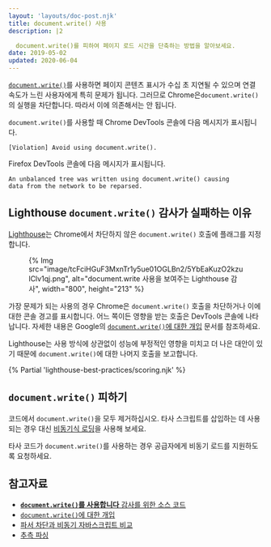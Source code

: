 ```yaml
---
layout: 'layouts/doc-post.njk'
title: document.write() 사용
description: |2

  document.write()를 피하여 페이지 로드 시간을 단축하는 방법을 알아보세요.
date: 2019-05-02
updated: 2020-06-04
---
```


[`document.write()`](https://developer.mozilla.org/docs/Web/API/Document/write)를 사용하면 페이지 콘텐츠 표시가 수십 초 지연될 수 있으며 연결 속도가 느린 사용자에게 특히 문제가 됩니다. 그러므로 Chrome은`document.write()`의 실행을 차단합니다. 따라서 이에 의존해서는 안 됩니다.

`document.write()`를 사용할 때 Chrome DevTools 콘솔에 다음 메시지가 표시됩니다.

```text
[Violation] Avoid using document.write().
```

Firefox DevTools 콘솔에 다음 메시지가 표시됩니다.

```text
An unbalanced tree was written using document.write() causing
data from the network to be reparsed.
```

## Lighthouse `document.write()` 감사가 실패하는 이유

[Lighthouse](https://developers.google.com/web/tools/lighthouse/)는 Chrome에서 차단하지 않은 `document.write()` 호출에 플래그를 지정합니다.

<figure>{% Img src="image/tcFciHGuF3MxnTr1y5ue01OGLBn2/5YbEaKuzO2kzulClv1qj.png", alt="document.write 사용을 보여주는 Lighthouse 감사", width="800", height="213" %}</figure>

가장 문제가 되는 사용의 경우 Chrome은 `document.write()` 호출을 차단하거나 이에 대한 콘솔 경고를 표시합니다. 어느 쪽이든 영향을 받는 호출은 DevTools 콘솔에 나타납니다. 자세한 내용은 Google의 <a href="https://developers.google.com/web/updates/2016/08/removing-document-write" data-md-type="link">`document.write()`에 대한 개입</a> 문서를 참조하세요.

Lighthouse는 사용 방식에 상관없이 성능에 부정적인 영향을 미치고 더 나은 대안이 있기 때문에 `document.write()`에 대한 나머지 호출을 보고합니다.

{% Partial 'lighthouse-best-practices/scoring.njk' %}

## `document.write()` 피하기

코드에서 `document.write()`을 모두 제거하십시오. 타사 스크립트를 삽입하는 데 사용되는 경우 대신 [비동기식 로딩](https://developers.google.com/web/fundamentals/performance/critical-rendering-path/adding-interactivity-with-javascript#parser_blocking_versus_asynchronous_javascript)을 사용해 보세요.

타사 코드가 `document.write()`를 사용하는 경우 공급자에게 비동기 로드를 지원하도록 요청하세요.

## 참고자료

- [**`document.write()`를 사용합니다** 감사를 위한 소스 코드](https://github.com/GoogleChrome/lighthouse/blob/master/lighthouse-core/audits/dobetterweb/no-document-write.js)
- [`document.write()`에 대한 개입](https://developers.google.com/web/updates/2016/08/removing-document-write)
- [파서 차단과 비동기 자바스크립트 비교](https://developers.google.com/web/fundamentals/performance/critical-rendering-path/adding-interactivity-with-javascript#parser_blocking_versus_asynchronous_javascript)
- [추측 파싱](https://developer.mozilla.org/docs/Glossary/speculative_parsing)
